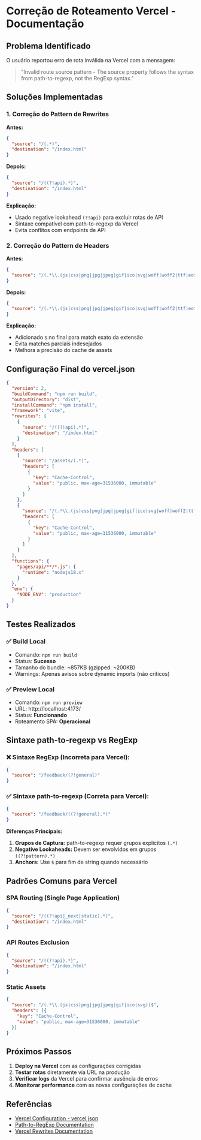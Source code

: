 # Correção de Roteamento Vercel - Documentação

## Problema Identificado

O usuário reportou erro de rota inválida na Vercel com a mensagem:
> "Invalid route source pattern - The source property follows the syntax from path-to-regexp, not the RegExp syntax."

## Soluções Implementadas

### 1. **Correção do Pattern de Rewrites**

**Antes:**
```json
{
  "source": "/(.*)",
  "destination": "/index.html"
}
```

**Depois:**
```json
{
  "source": "/((?!api).*)",
  "destination": "/index.html"
}
```

**Explicação:**
- Usado negative lookahead `(?!api)` para excluir rotas de API
- Sintaxe compatível com path-to-regexp da Vercel
- Evita conflitos com endpoints de API

### 2. **Correção do Pattern de Headers**

**Antes:**
```json
{
  "source": "/(.*\\.(js|css|png|jpg|jpeg|gif|ico|svg|woff|woff2|ttf|eot))"
}
```

**Depois:**
```json
{
  "source": "/(.*\\.(js|css|png|jpg|jpeg|gif|ico|svg|woff|woff2|ttf|eot))$"
}
```

**Explicação:**
- Adicionado `$` no final para match exato da extensão
- Evita matches parciais indesejados
- Melhora a precisão do cache de assets

## Configuração Final do vercel.json

```json
{
  "version": 2,
  "buildCommand": "npm run build",
  "outputDirectory": "dist",
  "installCommand": "npm install",
  "framework": "vite",
  "rewrites": [
    {
      "source": "/((?!api).*)",
      "destination": "/index.html"
    }
  ],
  "headers": [
    {
      "source": "/assets/(.*)",
      "headers": [
        {
          "key": "Cache-Control",
          "value": "public, max-age=31536000, immutable"
        }
      ]
    },
    {
      "source": "/(.*\\.(js|css|png|jpg|jpeg|gif|ico|svg|woff|woff2|ttf|eot))$",
      "headers": [
        {
          "key": "Cache-Control",
          "value": "public, max-age=31536000, immutable"
        }
      ]
    }
  ],
  "functions": {
    "pages/api/**/*.js": {
      "runtime": "nodejs18.x"
    }
  },
  "env": {
    "NODE_ENV": "production"
  }
}
```

## Testes Realizados

### ✅ Build Local
- Comando: `npm run build`
- Status: **Sucesso**
- Tamanho do bundle: ~857KB (gzipped: ~200KB)
- Warnings: Apenas avisos sobre dynamic imports (não críticos)

### ✅ Preview Local
- Comando: `npm run preview`
- URL: http://localhost:4173/
- Status: **Funcionando**
- Roteamento SPA: **Operacional**

## Sintaxe path-to-regexp vs RegExp

### ❌ **Sintaxe RegExp (Incorreta para Vercel):**
```json
{
  "source": "/feedback/(?!general)"
}
```

### ✅ **Sintaxe path-to-regexp (Correta para Vercel):**
```json
{
  "source": "/feedback/((?!general).*)"
}
```

**Diferenças Principais:**
1. **Grupos de Captura:** path-to-regexp requer grupos explícitos `(.*)`
2. **Negative Lookaheads:** Devem ser envolvidos em grupos `((?!pattern).*)`
3. **Anchors:** Use `$` para fim de string quando necessário

## Padrões Comuns para Vercel

### SPA Routing (Single Page Application)
```json
{
  "source": "/((?!api|_next|static).*)",
  "destination": "/index.html"
}
```

### API Routes Exclusion
```json
{
  "source": "/((?!api).*)",
  "destination": "/index.html"
}
```

### Static Assets
```json
{
  "source": "/(.*\\.(js|css|png|jpg|jpeg|gif|ico|svg))$",
  "headers": [{
    "key": "Cache-Control",
    "value": "public, max-age=31536000, immutable"
  }]
}
```

## Próximos Passos

1. **Deploy na Vercel** com as configurações corrigidas
2. **Testar rotas** diretamente via URL na produção
3. **Verificar logs** da Vercel para confirmar ausência de erros
4. **Monitorar performance** com as novas configurações de cache

## Referências

- [Vercel Configuration - vercel.json](https://vercel.com/docs/projects/project-configuration)
- [Path-to-RegExp Documentation](https://github.com/pillarjs/path-to-regexp)
- [Vercel Rewrites Documentation](https://vercel.com/docs/projects/project-configuration#rewrites)